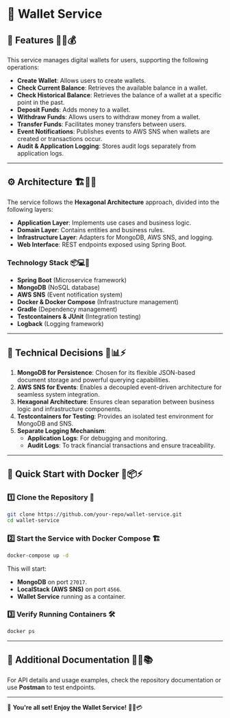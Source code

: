 # 🚀 Wallet Service

## 📌 Features 🎉🎯💰
This service manages digital wallets for users, supporting the following operations:

- **Create Wallet**: Allows users to create wallets.
- **Check Current Balance**: Retrieves the available balance in a wallet.
- **Check Historical Balance**: Retrieves the balance of a wallet at a specific point in the past.
- **Deposit Funds**: Adds money to a wallet.
- **Withdraw Funds**: Allows users to withdraw money from a wallet.
- **Transfer Funds**: Facilitates money transfers between users.
- **Event Notifications**: Publishes events to AWS SNS when wallets are created or transactions occur.
- **Audit & Application Logging**: Stores audit logs separately from application logs.

---

## ⚙️ Architecture 🏗️📡🔧
The service follows the **Hexagonal Architecture** approach, divided into the following layers:

- **Application Layer**: Implements use cases and business logic.
- **Domain Layer**: Contains entities and business rules.
- **Infrastructure Layer**: Adapters for MongoDB, AWS SNS, and logging.
- **Web Interface**: REST endpoints exposed using Spring Boot.

### **Technology Stack** 📦💻🚀
- **Spring Boot** (Microservice framework)
- **MongoDB** (NoSQL database)
- **AWS SNS** (Event notification system)
- **Docker & Docker Compose** (Infrastructure management)
- **Gradle** (Dependency management)
- **Testcontainers & JUnit** (Integration testing)
- **Logback** (Logging framework)

---

## 🎯 Technical Decisions 🧠📊⚡
1. **MongoDB for Persistence**: Chosen for its flexible JSON-based document storage and powerful querying capabilities.
2. **AWS SNS for Events**: Enables a decoupled event-driven architecture for seamless system integration.
3. **Hexagonal Architecture**: Ensures clean separation between business logic and infrastructure components.
4. **Testcontainers for Testing**: Provides an isolated test environment for MongoDB and SNS.
5. **Separate Logging Mechanism**:
   - **Application Logs**: For debugging and monitoring.
   - **Audit Logs**: To track financial transactions and ensure traceability.

---

## 🚀 Quick Start with Docker 🐳📦⚡

### 1️⃣ Clone the Repository 🏁
```bash
git clone https://github.com/your-repo/wallet-service.git
cd wallet-service
```

### 2️⃣ Start the Service with Docker Compose 🏗️
```bash
docker-compose up -d
```
This will start:
- **MongoDB** on port `27017`.
- **LocalStack (AWS SNS)** on port `4566`.
- **Wallet Service** running as a container.

### 3️⃣ Verify Running Containers 🛠️
```bash
docker ps
```

---

## 📄 Additional Documentation 📜📌📚
For API details and usage examples, check the repository documentation or use **Postman** to test endpoints.

---

🚀 **You're all set! Enjoy the Wallet Service!** 🎉🔥💳


